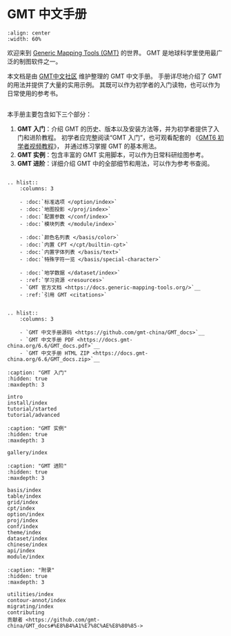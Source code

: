 # GMT 中文手册

```{image} https://raw.githubusercontent.com/gmt-china/logo/master/gmt-china-combined-logo.png
:align: center
:width: 60%
```

欢迎来到 [Generic Mapping Tools (GMT)](https://www.generic-mapping-tools.org) 的世界。
GMT 是地球科学里使用最广泛的制图软件之一。

本文档是由 [GMT中文社区](https://gmt-china.org/) 维护整理的 GMT 中文手册。
手册详尽地介绍了 GMT 的用法并提供了大量的实用示例。
其既可以作为初学者的入门读物，也可以作为日常使用的参考书。

```{rubric} 手册学习指南
```

本手册主要包含如下三个部分：

1. **GMT 入门**：介绍 GMT 的历史、版本以及安装方法等，并为初学者提供了入门和进阶教程。
   初学者应完整阅读“GMT 入门”，也可观看配套的
   《[GMT6 初学者视频教程](https://www.bilibili.com/video/BV1C64y1m7qP)》，
   并通过练习掌握 GMT 的基本用法。
2. **GMT 实例**：包含丰富的 GMT 实用脚本，可以作为日常科研绘图参考。
3. **GMT 进阶**：详细介绍 GMT 中的全部细节和用法，可以作为参考书查阅。

```{rubric} 快速链接
```

```{eval-rst}
.. hlist::
    :columns: 3

    - :doc:`标准选项 </option/index>`
    - :doc:`地图投影 </proj/index>`
    - :doc:`配置参数 </conf/index>`
    - :doc:`模块列表 </module/index>`

    - :doc:`颜色名列表 </basis/color>`
    - :doc:`内置 CPT </cpt/builtin-cpt>`
    - :doc:`内置字体列表 </basis/text>`
    - :doc:`特殊字符一览 </basis/special-character>`

    - :doc:`地学数据 </dataset/index>`
    - :ref:`学习资源 <resources>`
    - `GMT 官方文档 <https://docs.generic-mapping-tools.org/>`__
    - :ref:`引用 GMT <citations>`
```

```{rubric} 文档下载
```

```{eval-rst}
.. hlist::
    :columns: 3

    - `GMT 中文手册源码 <https://github.com/gmt-china/GMT_docs>`__
    - `GMT 中文手册 PDF <https://docs.gmt-china.org/6.6/GMT_docs.pdf>`__
    - `GMT 中文手册 HTML ZIP <https://docs.gmt-china.org/6.6/GMT_docs.zip>`__
```

```{toctree}
:caption: "GMT 入门"
:hidden: true
:maxdepth: 3

intro
install/index
tutorial/started
tutorial/advanced
```

```{toctree}
:caption: "GMT 实例"
:hidden: true
:maxdepth: 3

gallery/index
```

```{toctree}
:caption: "GMT 进阶"
:hidden: true
:maxdepth: 3

basis/index
table/index
grid/index
cpt/index
option/index
proj/index
conf/index
theme/index
dataset/index
chinese/index
api/index
module/index
```

```{toctree}
:caption: "附录"
:hidden: true
:maxdepth: 3

utilities/index
contour-annot/index
migrating/index
contributing
贡献者 <https://github.com/gmt-china/GMT_docs#%E8%B4%A1%E7%8C%AE%E8%80%85->
```
